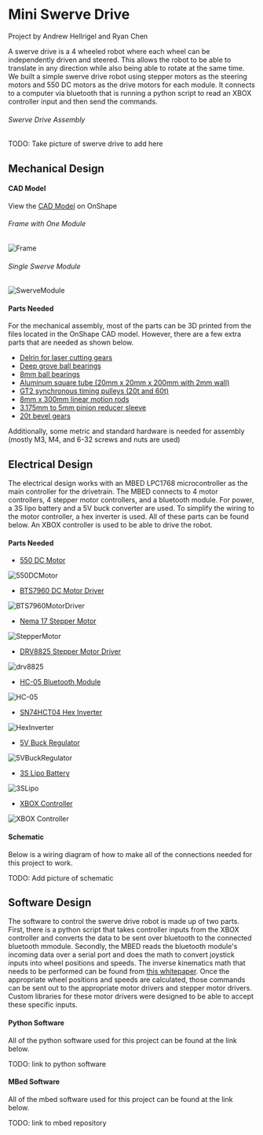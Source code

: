 # Mini Swerve Drive
Project by Andrew Hellrigel and Ryan Chen

A swerve drive is a 4 wheeled robot where each wheel can be independently driven and steered. This allows the robot to be able to translate in any direction while also being able to rotate at the same time. We built a simple swerve drive robot using stepper motors as the steering motors and 550 DC motors as the drive motors for each module. It connects to a computer via bluetooth that is running a python script to read an XBOX controller input and then send the commands.

###### Swerve Drive Assembly
TODO: Take picture of swerve drive to add here

## Mechanical Design

#### CAD Model
View the [CAD Model](https://cad.onshape.com/documents/7647162e80dae337830eed48/w/d2e661ed10475200ea589299/e/53a591cb0b692bf025469395?renderMode=0&uiState=626ae1af2d4da8269f2dcc8e) on OnShape

###### Frame with One Module
![Frame](https://user-images.githubusercontent.com/31022165/165826054-c8084df3-d574-4f67-839c-04d820173075.png)

###### Single Swerve Module
![SwerveModule](https://user-images.githubusercontent.com/31022165/165826176-24a18222-53f3-4fd6-ac80-a75b8940235e.png)


#### Parts Needed
For the mechanical assembly, most of the parts can be 3D printed from the files located in the OnShape CAD model. However, there are a few extra parts that are needed as shown below.
- [Delrin for laser cutting gears](https://www.amazon.com/dp/B07GNLYSWT?psc=1&ref=ppx_yo2ov_dt_b_product_details)
- [Deep grove ball bearings](https://www.amazon.com/dp/B088BJBWJ5?psc=1&ref=ppx_yo2ov_dt_b_product_details)
- [8mm ball bearings](https://www.amazon.com/dp/B07R7PR72H?psc=1&ref=ppx_yo2ov_dt_b_product_details)
- [Aluminum square tube (20mm x 20mm x 200mm with 2mm wall)](https://www.amazon.com/dp/B07ZVS9KCR?ref=ppx_yo2ov_dt_b_product_details&th=1)
- [GT2 synchronous timing pulleys (20t and 60t)](https://www.amazon.com/dp/B08DNLWQPM?ref=ppx_yo2ov_dt_b_product_details&th=1)
- [8mm x 300mm linear motion rods](https://www.amazon.com/dp/B09P87MSY7?ref=ppx_yo2ov_dt_b_product_details&th=1)
- [3.175mm to 5mm pinion reducer sleeve](https://www.amazon.com/dp/B08ZNC7YTD?psc=1&ref=ppx_yo2ov_dt_b_product_details)
- [20t bevel gears](https://www.amazon.com/dp/B01EUXS6KS?psc=1&ref=ppx_yo2ov_dt_b_product_details)

Additionally, some metric and standard hardware is needed for assembly (mostly M3, M4, and 6-32 screws and nuts are used)

## Electrical Design
The electrical design works with an MBED LPC1768 microcontroller as the main controller for the drivetrain. The MBED connects to 4 motor controllers, 4 stepper motor controllers, and a bluetooth module. For power, a 3S lipo battery and a 5V buck converter are used. To simplify the wiring to the motor controller, a hex inverter is used. All of these parts can be found below. An XBOX controller is used to be able to drive the robot.

#### Parts Needed
- [550 DC Motor](https://www.amazon.com/dp/B07D72GWPY?psc=1&ref=ppx_yo2ov_dt_b_product_details)

![550DCMotor](https://user-images.githubusercontent.com/31022165/165830312-82d7a8a6-4b9a-4e85-b55d-260aab8546b8.png)
- [BTS7960 DC Motor Driver](https://www.amazon.com/dp/B07TFB22H5?psc=1&ref=ppx_yo2ov_dt_b_product_details)

![BTS7960MotorDriver](https://user-images.githubusercontent.com/31022165/165830329-42951df0-0ffc-47e5-a5ba-0527bd04ec44.png)
- [Nema 17 Stepper Motor](https://www.amazon.com/dp/B094CQ4DBQ?ref=ppx_yo2ov_dt_b_product_details&th=1)

![StepperMotor](https://user-images.githubusercontent.com/31022165/165830411-a6c47e52-33ca-4adc-b5e4-d2917f7f05ab.png)
- [DRV8825 Stepper Motor Driver](https://www.amazon.com/dp/B07XF2LYC8?psc=1&ref=ppx_yo2ov_dt_b_product_details)


![drv8825](https://user-images.githubusercontent.com/31022165/165830381-615bfc99-a2fc-477a-99de-273e445aa8bf.png)

- [HC-05 Bluetooth Module](https://www.amazon.com/dp/B071YJG8DR/ref=sspa_mw_detail_1?psc=1&pd_rd_i=B071YJG8DR&pd_rd_w=jsG3i&pf_rd_p=81b2ae4c-6be1-45bd-942c-abb69c9d8ea5&pd_rd_wg=I4cYZ&pf_rd_r=SBQXBP31SVGXRKH9J5GV&pd_rd_r=46493b66-78ed-4cc4-94d5-095042b973c4&spLa=ZW5jcnlwdGVkUXVhbGlmaWVyPUFBSjdNUTVDNDlJSUUmZW5jcnlwdGVkSWQ9QTA0MDMzNDYyU05RMDlFREtMSDZMJmVuY3J5cHRlZEFkSWQ9QTA2ODEwNTEyOVdNT0gwQllPMzJTJndpZGdldE5hbWU9c3BfcGhvbmVfZGV0YWlsX3RoZW1hdGljJmFjdGlvbj1jbGlja1JlZGlyZWN0JmRvTm90TG9nQ2xpY2s9dHJ1ZQ==)

![HC-05](https://user-images.githubusercontent.com/31022165/165830474-aa4fa554-84fa-47d9-8997-b28fa73b4ab5.png)
- [SN74HCT04 Hex Inverter](https://www.amazon.com/Instruments-SN74HC04N-CD74HC04-74HC04-Inverters/dp/B00BZQ60HU)

![HexInverter](https://user-images.githubusercontent.com/31022165/165831218-43386bf9-26d8-492d-a8cc-62805fd2dce7.png)
- [5V Buck Regulator](https://www.amazon.com/dp/B076H3XHXP?ref=ppx_yo2ov_dt_b_product_details&th=1)

![5VBuckRegulator](https://user-images.githubusercontent.com/31022165/165830424-0c7cc645-b29a-4775-be81-7ad3fa762e20.png)
- [3S Lipo Battery](https://www.amazon.com/dp/B07JQ6NGN3?psc=1&ref=ppx_yo2ov_dt_b_product_details)

![3SLipo](https://user-images.githubusercontent.com/31022165/165830442-d7d18ca3-a3fe-44bd-b53c-76f909893ea5.png)
- [XBOX Controller](https://www.amazon.com/dp/B07ZGD53JF?ref=ppx_yo2ov_dt_b_product_details&th=1)

![XBOX Controller](https://user-images.githubusercontent.com/31022165/165830449-8c5ee50a-73a9-4d0b-8959-d7919f0819ed.png)

#### Schematic
Below is a wiring diagram of how to make all of the connections needed for this project to work.

TODO: Add picture of schematic

## Software Design
The software to control the swerve drive robot is made up of two parts. First, there is a python script that takes controller inputs from the XBOX controller and converts the data to be sent over bluetooth to the connected bluetooth mmodule. Secondly, the MBED reads the bluetooth module's incoming data over a serial port and does the math to convert joystick inputs into wheel positions and speeds. The inverse kinematics math that needs to be performed can be found from [this whitepaper](https://www.chiefdelphi.com/t/paper-4-wheel-independent-drive-independent-steering-swerve/107383). Once the appropriate wheel positions and speeds are calculated, those commands can be sent out to the appropriate motor drivers and stepper motor drivers. Custom libraries for these motor drivers were designed to be able to accept these specific inputs.

#### Python Software
All of the python software used for this project can be found at the link below.

TODO: link to python software

#### MBed Software
All of the mbed software used for this project can be found at the link below.

TODO: link to mbed repository
